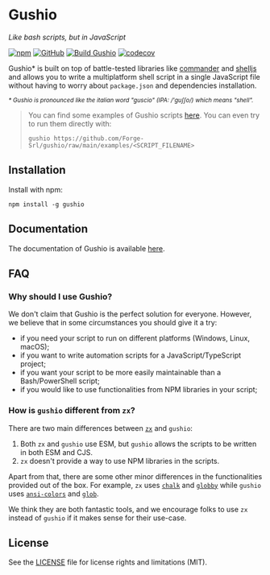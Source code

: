 # Gushio

*Like bash scripts, but in JavaScript*

[![npm](https://img.shields.io/npm/v/gushio)](https://www.npmjs.com/package/gushio)
[![GitHub](https://img.shields.io/github/license/Forge-Srl/gushio)](LICENSE.md)
[![Build Gushio](https://github.com/Forge-Srl/gushio/actions/workflows/build.yml/badge.svg?branch=main)](https://github.com/Forge-Srl/gushio/actions/workflows/build.yml)
[![codecov](https://codecov.io/gh/Forge-Srl/gushio/branch/main/graph/badge.svg?token=891XITVRXG)](https://codecov.io/gh/Forge-Srl/gushio)

Gushio* is built on top of battle-tested libraries like [commander](https://www.npmjs.com/package/commander) and 
[shelljs](https://www.npmjs.com/package/shelljs) and allows you to write a multiplatform shell script in a single 
JavaScript file without having to worry about `package.json` and dependencies installation.

<sub>_* Gushio is pronounced like the italian word "guscio" (IPA: /'guʃʃo/) which means "shell"._</sub>

> You can find some examples of Gushio scripts [here](/examples). You can even try to run them directly with:
> ```shell
> gushio https://github.com/Forge-Srl/gushio/raw/main/examples/<SCRIPT_FILENAME>
> ```

## Installation

Install with npm:

```shell
npm install -g gushio
```

## Documentation

The documentation of Gushio is available [here](https://forge-srl.github.io/gushio/docs/intro).

## FAQ

### Why should I use Gushio?

We don't claim that Gushio is the perfect solution for everyone. However, we believe that in some circumstances you 
should give it a try:
- if you need your script to run on different platforms (Windows, Linux, macOS);
- if you want to write automation scripts for a JavaScript/TypeScript project;
- if you want your script to be more easily maintainable than a Bash/PowerShell script;
- if you would like to use functionalities from NPM libraries in your script;

### How is `gushio` different from `zx`?

There are two main differences between [`zx`](https://github.com/google/zx) and `gushio`:
1. Both `zx` and `gushio` use ESM, but `gushio` allows the scripts to be written in both ESM and CJS. 
2. `zx` doesn't provide a way to use NPM libraries in the scripts.

Apart from that, there are some other minor differences in the functionalities provided out of the box. For example,
`zx` uses [`chalk`](https://www.npmjs.com/package/chalk) and [`globby`](https://www.npmjs.com/package/globby) while
`gushio` uses [`ansi-colors`](https://www.npmjs.com/package/ansi-colors) and [`glob`](https://www.npmjs.com/package/glob).

We think they are both fantastic tools, and we encourage folks to use `zx` instead of `gushio` if it makes sense for 
their use-case.

## License

See the [LICENSE](LICENSE.md) file for license rights and limitations (MIT).
